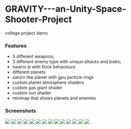 # GRAVITY---an-Unity-Space-Shooter-Project
college project demo
### Features

- 3 different weapons;
- 3 different enemy type with unique attacks and looks;
- swarm ai with flock behaviours 
- different planets 
- saturn like planet with gpu particle rings
- custom planet atmosphere shaders
- custom gas giant shader
- custom sun shader
- minimap that shows planets and enemies


### Screenshots
![](screenshots/s1.png)
![](screenshots/s2.png)
![](screenshots/s3.png)
![](screenshots/s4.png)
![](screenshots/s5.png)
![](screenshots/s6.png)
![](screenshots/s7.png)
![](screenshots/s8.png)
![](screenshots/s9.png)
![](screenshots/s10.png)
![](screenshots/s11.png)
![](screenshots/s12.png)
![](screenshots/s13.png)
![](screenshots/s14.png)

